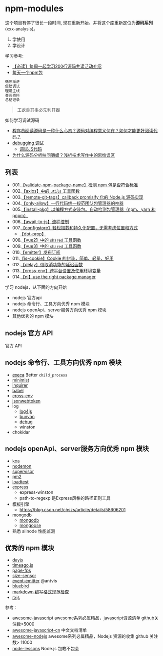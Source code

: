 # npm-modules

这个项目有停了很长一段时间, 现在重新开始。并将这个库重新定位为**源码系列**(xxx-analysis)。

1. 学使用
2. 学设计

学习参考:

- [【必读】每周一起学习200行源码共读活动介绍](https://www.yuque.com/ruochuan12/topics/1)
- [每天一个npm包](https://www.zhihu.com/people/xu-yi-zong-13/posts)

```js
循序渐进
借助调试
理清主线
查阅资料
总结记录
```

> 工欲善其事必先利其器

如何学习调试源码

- [程序员阅读源码是一种什么心态？源码对编程意义何在？如何才能更好阅读代码？](https://www.zhihu.com/question/29765945)
- [debugging 调试](https://github.com/cloudyan/debugging)
  - [调试JS代码](https://juejin.cn/post/7030584939020042254)
- [为什么源码分析味同嚼蜡？浅析技术写作中的思维误区](https://juejin.cn/post/6844903512669700109)

## 列表

- 001.[【validate-npm-package-name】检测 npm 包是否符合标准](./packages/validate-npm-package-name/readme.md)
- 002.[【axios】中的 `utils` 工具函数](./packages/axios/utils.md)
- 003.[【remote-git-tags】callback promisify 化的 Node.js 源码实现](./packages/remote-git-tags/readme.md)
- 004.[【only-allow】一行代码统一规范团队包管理器的神器](./packages/only-allow/readme.md)
- 005.[【install-pkg】以编程方式安装包。自动检测包管理器（npm、yarn 和 pnpm）](./packages/pkg-install/readme.md)
- 006.[【await-to-js】流程控制](./packages/await-to-js/readme.md)
- 007.[【configstore】轻松加载和持久化配置，无需考虑位置和方式](./packages/configstore/readme.md)
  - [【dot-prop】](./packages/configstore/dot-prop.md)
- 008.[【vue2】中的 `shared` 工具函数](./packages/vue2/vue2-shared.md)
- 009.[【vue3】中的 `shared` 工具函数](./packages/vue3/vue3-shared.md)
- 010.[【emitter】发布订阅](./packages/emitter/readme.md)
- 011.[【js-cookie】Cookie 的封装，简单、轻量、好用](./packages/js-cookie/readme.md)
- 012.[【delay】带取消功能的延迟函数](./packages/delay/readme.md)
- 013.[【cross-env】跨平台设置及使用环境变量](./packages/cross-env/readme.md)
- 014.[【ni】use the right package manager](./packages/ni/readme.md)


学习 nodejs，从下面的方向开始

- nodejs 官方api
- nodejs 命令行、工具方向优秀 npm 模块
- nodejs openApi、server服务方向优秀 npm 模块
- 其他优秀的 npm 模块

## nodejs 官方 API

官方 API

## nodejs 命令行、工具方向优秀 npm 模块

- [execa](./execa) Better `child_process`
- [minimist](./minimist)
- [inquirer](./inquirer)
- [babel](./babel)
- [cross-env](./cross-env)
- [jsonwebtoken](./jsonwebtoken)
- log
  - [log4js](./log4js)
  - [bunyan](./bunyan)
  - [debug](./debug)
  - winston
- chokidar

## nodejs openApi、server服务方向优秀 npm 模块

- [koa](./koa)
- [nodemon](./nodemon)
- [supervisor](./supervisor)
- [pm2](./pm2)
- [loadtest](./loadtest)
- [express](./express)
  - express-winston
  - path-to-regexp 是Express风格的路径正则工具
- 模板引擎
  - https://blog.csdn.net/chszs/article/details/58606201
- [mongodb](./mongodb)
  - [mongodb](https://zhuanlan.zhihu.com/p/24308524)
  - [mongoose](https://mongoosejs.com/)
- 熟悉 alinode 性能监测

## 优秀的 npm 模块

- [dayjs](https://github.com/iamkun/dayjs)
- [timeago.js](https://github.com/hustcc/timeago.js)
- [page-fps](https://github.com/hustcc/page-fps)
- [size-sensor](https://github.com/hustcc/size-sensor)
- [event-emitter](https://github.com/antvis/event-emitter) @antvis
- [bluebird](https://github.com/petkaantonov/bluebird)
- [markdown 编写格式规范检查](https://github.com/hustcc/lint-md)
- [rxjs](https://cn.rx.js.org/manual/index.html)

参考：

- [awesome-javascript](https://github.com/sorrycc/awesome-javascript) awesome系列必属精品，javascript资源清单 github关注数>5000
- [awesome-javascript-cn](https://github.com/jobbole/awesome-javascript-cn) 中文文档清单
- [awesome-nodejs](https://github.com/sindresorhus/awesome-nodejs) awesome系列必属精品，Nodejs 资源的收集 github 关注数> 11000
- [node-lessons](https://github.com/alsotang/node-lessons) Node.js 包教不包会
